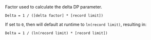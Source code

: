 Factor used to calculate the delta DP parameter.

`Delta = 1 / ([delta factor] * [record limit])`

If set to `0`, then will default at runtime to `ln(record limit)`, resulting in:

`Delta = 1 / (ln(record limit) * [record limit])`

